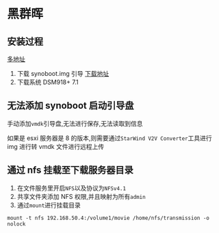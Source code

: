 # 黑群晖

## 安装过程

[多地址](https://www.youtube.com/redirect?event=video_description&redir_token=QUFFLUhqa0plY2lBLXlsaWV0enAyYkQ5aVc3THhJUnhRUXxBQ3Jtc0ttR0NYaGhfV0FKb2hWTFBnV0NSV0JiMW4wNmlXYXFUSmVBOWJBWE9tWi1FSjVhMm5td0R0Q3pfRGIwbGRhU05oYVpTQUxFRF9FdXkxOGUyT3A4YVRTNXBCdEpoV3B1cTBPajNhM2RFMWJCSFFUQWJuNA&q=https%3A%2F%2Fmega.nz%2Ffolder%2FIXwVSa4K%23Odm9i_IEE-VrlRO8__j0Kg&v=fzJLoP_zjQw)

1. 下载 synoboot.img 引导 [下载地址](https://xpenology.club/downloads/)
2. 下载系统 DSM918+ 7.1

## 无法添加 synoboot 启动引导盘

手动添加`vmdk`引导盘,无法进行保存,无法读取到信息

如果是 esxi 服务器是 8 的版本,则需要通过`StarWind V2V Converter`工具进行 img 进行转 vmdk 文件进行远程上传

## 通过 nfs 挂载至下载服务器目录

1. 在文件服务里开启`NFS`以及协议为`NFSv4.1`
2. 共享文件夹添加 NFS 权限,并且映射为所有`admin`
3. 通过`mount`进行挂载目录

```
mount -t nfs 192.168.50.4:/volume1/movie /home/nfs/transmission -o nolock

```
